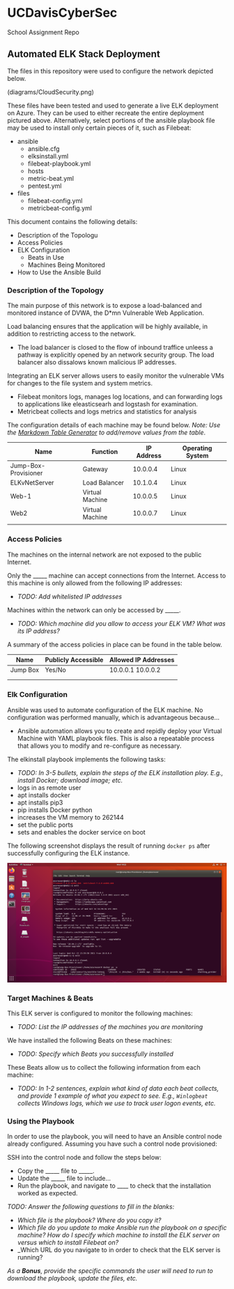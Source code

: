 # UCDavisCyberSec
School Assignment Repo
## Automated ELK Stack Deployment

The files in this repository were used to configure the network depicted below.

(diagrams/CloudSecurity.png)

These files have been tested and used to generate a live ELK deployment on Azure. They can be used to either recreate the entire deployment pictured above. Alternatively, select portions of the ansible playbook file may be used to install only certain pieces of it, such as Filebeat:

 - ansible
     - ansible.cfg
     - elksinstall.yml
     - filebeat-playbook.yml
     - hosts
     - metric-beat.yml
     - pentest.yml
 - files
     - filebeat-config.yml
     - metricbeat-config.yml

This document contains the following details:
- Description of the Topologu
- Access Policies
- ELK Configuration
  - Beats in Use
  - Machines Being Monitored
- How to Use the Ansible Build


### Description of the Topology

The main purpose of this network is to expose a load-balanced and monitored instance of DVWA, the D*mn Vulnerable Web Application.

Load balancing ensures that the application will be highly available, in addition to restricting access to the network.
- The load balancer is closed to the flow of inbound traffice unleess a pathway is explicitly opened by an network security group. The load balancer also dissalows known malicious IP addresses.

Integrating an ELK server allows users to easily monitor the vulnerable VMs for changes to the file system and system metrics.
- Filebeat monitors logs, manages log locations, and can forwarding logs to applications like eleasticsearh and logstash for examination. 
- Metricbeat collects and logs metrics and statistics for analysis

The configuration details of each machine may be found below.
_Note: Use the [Markdown Table Generator](http://www.tablesgenerator.com/markdown_tables) to add/remove values from the table_.

| Name                 | Function        | IP Address | Operating System |
|----------------------|-----------------|------------|------------------|
| Jump-Box-Provisioner | Gateway         | 10.0.0.4   | Linux            |
| ELKvNetServer        | Load Balancer   | 10.1.0.4   | Linux            |
| Web-1                | Virtual Machine | 10.0.0.5   | Linux            |
| Web2                 | Virtual Machine | 10.0.0.7   | Linux            |
|                      |                 |            |                  |


### Access Policies

The machines on the internal network are not exposed to the public Internet. 

Only the _____ machine can accept connections from the Internet. Access to this machine is only allowed from the following IP addresses:
- _TODO: Add whitelisted IP addresses_

Machines within the network can only be accessed by _____.
- _TODO: Which machine did you allow to access your ELK VM? What was its IP address?_

A summary of the access policies in place can be found in the table below.

| Name     | Publicly Accessible | Allowed IP Addresses |
|----------|---------------------|----------------------|
| Jump Box | Yes/No              | 10.0.0.1 10.0.0.2    |
|          |                     |                      |
|          |                     |                      |
### Elk Configuration

Ansible was used to automate configuration of the ELK machine. No configuration was performed manually, which is advantageous because...
- Ansible automation allows you to create and repidly deploy your Virtual Machine with YAML playbook files. This is also a repeatable process that allows you to modify and re-configure as necessary. 

The elkinstall playbook implements the following tasks:
- _TODO: In 3-5 bullets, explain the steps of the ELK installation play. E.g., install Docker; download image; etc._
- logs in as remote user
- apt installs docker
- apt installs pip3
- pip installs Docker python
- increases the VM memory to 262144
- set the public ports
- sets and enables the docker service on boot

The following screenshot displays the result of running `docker ps` after successfully configuring the ELK instance.

![TODO: Update the path with the name of your screenshot of docker ps output](Images/docker_ps_output.png)

### Target Machines & Beats
This ELK server is configured to monitor the following machines:
- _TODO: List the IP addresses of the machines you are monitoring_

We have installed the following Beats on these machines:
- _TODO: Specify which Beats you successfully installed_

These Beats allow us to collect the following information from each machine:
- _TODO: In 1-2 sentences, explain what kind of data each beat collects, and provide 1 example of what you expect to see. E.g., `Winlogbeat` collects Windows logs, which we use to track user logon events, etc._

### Using the Playbook
In order to use the playbook, you will need to have an Ansible control node already configured. Assuming you have such a control node provisioned: 

SSH into the control node and follow the steps below:
- Copy the _____ file to _____.
- Update the _____ file to include...
- Run the playbook, and navigate to ____ to check that the installation worked as expected.

_TODO: Answer the following questions to fill in the blanks:_
- _Which file is the playbook? Where do you copy it?_
- _Which file do you update to make Ansible run the playbook on a specific machine? How do I specify which machine to install the ELK server on versus which to install Filebeat on?_
- _Which URL do you navigate to in order to check that the ELK server is running?

_As a **Bonus**, provide the specific commands the user will need to run to download the playbook, update the files, etc._
